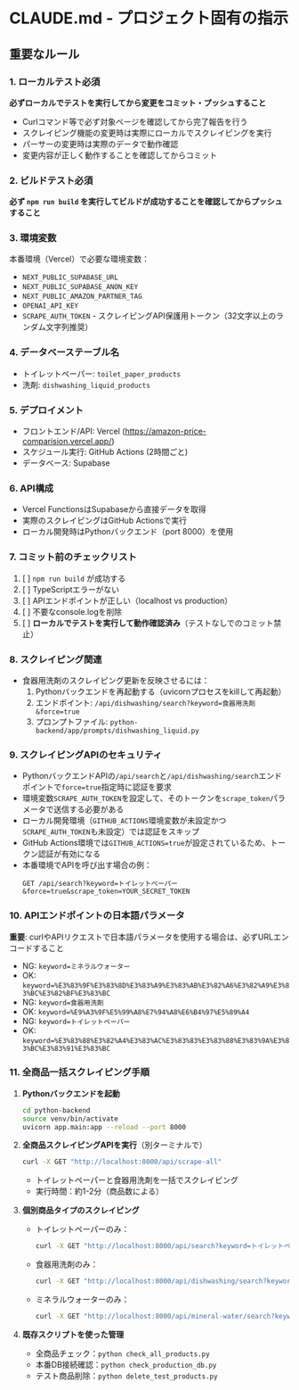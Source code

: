 # CLAUDE.md - プロジェクト固有の指示

## 重要なルール

### 1. ローカルテスト必須
**必ずローカルでテストを実行してから変更をコミット・プッシュすること**
- Curlコマンド等で必ず対象ページを確認してから完了報告を行う
- スクレイピング機能の変更時は実際にローカルでスクレイピングを実行
- パーサーの変更時は実際のデータで動作確認
- 変更内容が正しく動作することを確認してからコミット

### 2. ビルドテスト必須
**必ず `npm run build` を実行してビルドが成功することを確認してからプッシュすること**

### 3. 環境変数
本番環境（Vercel）で必要な環境変数：
- `NEXT_PUBLIC_SUPABASE_URL`
- `NEXT_PUBLIC_SUPABASE_ANON_KEY`
- `NEXT_PUBLIC_AMAZON_PARTNER_TAG`
- `OPENAI_API_KEY`
- `SCRAPE_AUTH_TOKEN` - スクレイピングAPI保護用トークン（32文字以上のランダム文字列推奨）

### 4. データベーステーブル名
- トイレットペーパー: `toilet_paper_products`
- 洗剤: `dishwashing_liquid_products`

### 5. デプロイメント
- フロントエンド/API: Vercel (https://amazon-price-comparision.vercel.app/)
- スケジュール実行: GitHub Actions (2時間ごと)
- データベース: Supabase

### 6. API構成
- Vercel FunctionsはSupabaseから直接データを取得
- 実際のスクレイピングはGitHub Actionsで実行
- ローカル開発時はPythonバックエンド（port 8000）を使用

### 7. コミット前のチェックリスト
1. [ ] `npm run build` が成功する
2. [ ] TypeScriptエラーがない
3. [ ] APIエンドポイントが正しい（localhost vs production）
4. [ ] 不要なconsole.logを削除
5. [ ] **ローカルでテストを実行して動作確認済み**（テストなしでのコミット禁止）

### 8. スクレイピング関連
- 食器用洗剤のスクレイピング更新を反映させるには：
  1. Pythonバックエンドを再起動する（uvicornプロセスをkillして再起動）
  2. エンドポイント: `/api/dishwashing/search?keyword=食器用洗剤&force=true`
  3. プロンプトファイル: `python-backend/app/prompts/dishwashing_liquid.py`

### 9. スクレイピングAPIのセキュリティ
- PythonバックエンドAPIの`/api/search`と`/api/dishwashing/search`エンドポイントで`force=true`指定時に認証を要求
- 環境変数`SCRAPE_AUTH_TOKEN`を設定して、そのトークンを`scrape_token`パラメータで送信する必要がある
- ローカル開発環境（`GITHUB_ACTIONS`環境変数が未設定かつ`SCRAPE_AUTH_TOKEN`も未設定）では認証をスキップ
- GitHub Actions環境では`GITHUB_ACTIONS=true`が設定されているため、トークン認証が有効になる
- 本番環境でAPIを呼び出す場合の例：
  ```
  GET /api/search?keyword=トイレットペーパー&force=true&scrape_token=YOUR_SECRET_TOKEN
  ```

### 10. APIエンドポイントの日本語パラメータ
**重要**: curlやAPIリクエストで日本語パラメータを使用する場合は、必ずURLエンコードすること
- NG: `keyword=ミネラルウォーター` 
- OK: `keyword=%E3%83%9F%E3%83%8D%E3%83%A9%E3%83%AB%E3%82%A6%E3%82%A9%E3%83%BC%E3%82%BF%E3%83%BC`
- NG: `keyword=食器用洗剤`
- OK: `keyword=%E9%A3%9F%E5%99%A8%E7%94%A8%E6%B4%97%E5%89%A4`
- NG: `keyword=トイレットペーパー`
- OK: `keyword=%E3%83%88%E3%82%A4%E3%83%AC%E3%83%83%E3%83%88%E3%83%9A%E3%83%BC%E3%83%91%E3%83%BC`

### 11. 全商品一括スクレイピング手順
1. **Pythonバックエンドを起動**
   ```bash
   cd python-backend
   source venv/bin/activate
   uvicorn app.main:app --reload --port 8000
   ```

2. **全商品スクレイピングAPIを実行**（別ターミナルで）
   ```bash
   curl -X GET "http://localhost:8000/api/scrape-all"
   ```
   - トイレットペーパーと食器用洗剤を一括でスクレイピング
   - 実行時間：約1-2分（商品数による）

3. **個別商品タイプのスクレイピング**
   - トイレットペーパーのみ：
     ```bash
     curl -X GET "http://localhost:8000/api/search?keyword=トイレットペーパー&force=true"
     ```
   - 食器用洗剤のみ：
     ```bash
     curl -X GET "http://localhost:8000/api/dishwashing/search?keyword=%E9%A3%9F%E5%99%A8%E7%94%A8%E6%B4%97%E5%89%A4&force=true"
     ```
   - ミネラルウォーターのみ：
     ```bash
     curl -X GET "http://localhost:8000/api/mineral-water/search?keyword=%E3%83%9F%E3%83%8D%E3%83%A9%E3%83%AB%E3%82%A6%E3%82%A9%E3%83%BC%E3%82%BF%E3%83%BC&force=true"
     ```

4. **既存スクリプトを使った管理**
   - 全商品チェック：`python check_all_products.py`
   - 本番DB接続確認：`python check_production_db.py`
   - テスト商品削除：`python delete_test_products.py`